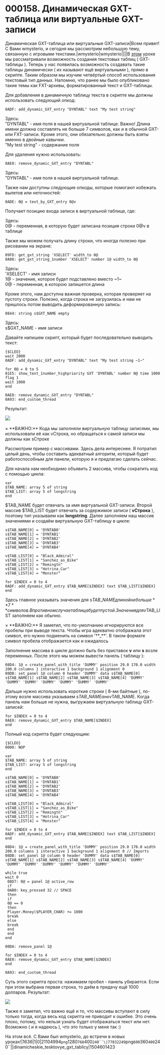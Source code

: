 # 000158. Динамическая GXT-таблица или виртуальные GXT-записи

Динамическая GXT-таблица или виртуальные GXT-записи|Всем привет! С Вами wmysterio, и сегодня мы рассмотрим небольшую тему, связанную с игровыми текстами.|wmysterio|wmysterio||||В [этом](../../../publ/uroki\_skriptinga/gta\_sa/rabota\_s\_tekstom/34-1-0-35/) уроке мы рассматривали возможность создания текстовых таблиц ( GXT-таблицы ). Теперь у нас появилась возможность создавать такие таблицы динамически ( их называют ещё виртуальными ), прямо в скрипте. Таким образом мы изучим четвёртый способ использования текстовый тип данных. Напомню, что ранее мы было опубликовано такие темы как FXT-архивы, форматированный текст и GXT-таблицы.

Для добавления в динамичную таблицу текста в скрипте мы должны использовать следующий опкод:

```
0ADF: add_dynamic_GXT_entry "DYNTABL" text "My test string"
```

Здесь:\
"DYNTABL" - имя поля в нашей виртуальной таблице. Важно! Длина имени должна составлять не больше 7 символов, как и в обычной GXT- или FXT-записи. Кроме этого, они обязательно должны быть взяты именно в двойные кавычки.\
"My test string" - содержание поля

Для удаления нужно использовать:

```
0AE0: remove_dynamic_GXT_entry "DYNTABL"
```

Здесь:\
"DYNTABL" - имя поля в нашей виртуальной таблице.

Также нам доступны следующие опкоды, которые помогают избежать вылетов или неточностей:

```
0ADE: 0@ = text_by_GXT_entry 0@v
```

Получает позицию входа записи в виртуальной таблице, где:

Здесь:\
0@ - переменная, в которую будет записана позиция строки 0@v в таблице

Также мы можем получать длину строки, что иногда полезно при рисовании на экране:

```
09FD: get_gxt_string 'XSELECT' width_to 0@
0A08: get_gxt_string_1number 'XSELECT' number 1@ width_to 0@
```

Здесь:\
'XSELECT' - имя записи\
1@ - значение, которое будет подставлено вместо \~1\~\
0@ - переменная, в которою запишется длина

Кроме этого, нам доступна важная проверка, которая проверяет на пустоту строки. Полезно, когда строка не загрузилась и нам не пришлось потом выводить деформированную запись:

```
0844: string s$GXT_NAME empty
```

Здесь:\
s$GXT\_NAME - имя записи

Давайте напишем скрипт, который будет последовательно выводить текст:

```
{$CLEO}
wait 2000
0ADF: add_dynamic_GXT_entry "DYNTABL" text "My test string ~1~"

for 0@ = 0 to 5
01E5: show_text_1number_highpriority GXT 'DYNTABL' number 0@ time 1000 flag 1
wait 1000
end

0AE0: remove_dynamic_GXT_entry "DYNTABL"
0A93: end_custom_thread
```

Результат:

![](https://github.com/wmysterio/scm-scripting-lessons/raw/resources/\_pu/2/77832249.png)\
\
× \*\*ВАЖНО:\*\* Кода мы заполняли виртуальную таблицу записями, мы использовали её как vСтрока, но обращаться к самой записи мы должны как sСтроке

Рассмотрим пример с массивами. Здесь дела интереснее. Я потратил целый день, чтобы составить адекватный алгоритм, который будет работоспособным для панели, которую я и предлагаю сделать сейчас.

Для начала нам необходимо объявить 2 массива, чтобы сократить код с помощью цикла:

```
var
$TAB_NAME: array 5 of string
$TAB_LIST: array 5 of longstring
end
```

$TAB\_NAME будет отвечать за имя виртуальной GXT-записи. Второй массив $TAB\_LIST будет отвечать за содержимое записи ( **vСтрока** ), поэтому тип указываем как **longstring**. Далее заполняем наш массив значениями и создаём виртуальную GXT-таблицу в цикле:

```
s$TAB_NAME[0] = 'DYNTAB0'
s$TAB_NAME[1] = 'DYNTAB1'
s$TAB_NAME[2] = 'DYNTAB2'
s$TAB_NAME[3] = 'DYNTAB3'
s$TAB_NAME[4] = 'DYNTAB4'
 
v$TAB_LIST[0] = "Black_Admiral" 
v$TAB_LIST[1] = "Sanchez_as_Bike" 
v$TAB_LIST[2] = "Remingtn"
v$TAB_LIST[3] = "Hotrina_Car" 
v$TAB_LIST[4] = "Monster"

for $INDEX = 0 to 4
0ADF: add_dynamic_GXT_entry $TAB_NAME[$INDEX] text $TAB_LIST[$INDEX] 
end
```

Здесь главное указывать значения для s$TAB\_NAME длиной не больше **7** символов. В противном случае таблица будет пустой. Значения для v$TAB\_LIST заполняем как обычно.

× \*\*ВАЖНО:\*\* Я заметил, что по-умолчанию игнорируются все пробелы при выводе текста. Чтобы игра адекватно отображала этот символ, его нужно подменить на символ '\*\*\_\*\*'. В таком формате символ пробела отображается как и ожидалось

Заполнение массива в цикле должно быть без приставок **v** или **s** возле переменных. После этого мы можем вывести панель ( таблицу ):

```
08D4: 1@ = create_panel_with_title 'DUMMY' position 29.0 170.0 width 200.0 columns 1 interactive 1 background 1 alignment 0
08DB: set_panel 1@ column 0 header 'DUMMY' data s$TAB_NAME[0] s$TAB_NAME[1] s$TAB_NAME[2] s$TAB_NAME[3] s$TAB_NAME[4] 'DUMMY' 'DUMMY' 'DUMMY' 'DUMMY' 'DUMMY' 'DUMMY' 'DUMMY'
```

Дальше нужно использовать короткие строки ( 8-ми байтные ), по-этому возле массива указываем s$TAB\_NAME а не v$TAB\_NAME. Когда панель нам больше не нужна, выгружаем виртуальную таблицу GXT-записей:

```
for $INDEX = 0 to 4
0AE0: remove_dynamic_GXT_entry $TAB_NAME[$INDEX]
end
```

Полный код скрипта будет следующим:

```
{$CLEO}
0000: NOP

var
$TAB_NAME: array 5 of string
$TAB_LIST: array 5 of longstring
end

s$TAB_NAME[0] = 'DYNTAB0'
s$TAB_NAME[1] = 'DYNTAB1'
s$TAB_NAME[2] = 'DYNTAB2'
s$TAB_NAME[3] = 'DYNTAB3'
s$TAB_NAME[4] = 'DYNTAB4'
 
v$TAB_LIST[0] = "Black_Admiral" 
v$TAB_LIST[1] = "Sanchez_as_Bike" 
v$TAB_LIST[2] = "Remingtn"
v$TAB_LIST[3] = "Hotrina_Car" 
v$TAB_LIST[4] = "Monster"

for $INDEX = 0 to 4
0ADF: add_dynamic_GXT_entry $TAB_NAME[$INDEX] text $TAB_LIST[$INDEX] 
end

08D4: 1@ = create_panel_with_title 'DUMMY' position 29.0 170.0 width 200.0 columns 1 interactive 1 background 1 alignment 0 // Imports
08DB: set_panel 1@ column 0 header 'DUMMY' data s$TAB_NAME[0] s$TAB_NAME[1] s$TAB_NAME[2] s$TAB_NAME[3] s$TAB_NAME[4] 'DUMMY' 'DUMMY' 'DUMMY' 'DUMMY' 'DUMMY' 'DUMMY' 'DUMMY'

while true
wait 0
 08D7: 0@ = panel 1@ active_row
 if
 0AB0: key_pressed 32 // SPACE
 then
 if
 0@ == 0
 then
 Player.Money($PLAYER_CHAR) += 1000
 break
 else
 break
 end
 end
end

08DA: remove_panel 1@

for $INDEX = 0 to 4
0AE0: remove_dynamic_GXT_entry $TAB_NAME[$INDEX]
end

0A93: end_custom_thread
```

Суть этого скрипта проста: нажимаем пробел - панель убирается. Если при этом выбрана первая строка, то даём в придачу ещё 1000 долларов. Результат:

![](https://github.com/wmysterio/scm-scripting-lessons/raw/resources/\_pu/2/21104994.png)

Также я заметил, что важно ещё и то, что массивы вступают в силу только тогда, когда весь код скрипта не приводит к ошибке. Это очень плохо, потому, что нельзя узнать будет отображаться текст или нет. Возможно ( и я надеюсь ), что это только у меня так :)

На этом всё. С Вами был wmysterio, до встречи в новых уроках!|1636|1|0|21104994`png`1280`768`400`240``\|77832249`png`600`360`400`240\`\`||dinamicheskie\_tesktovye\_gxt\_tablicy|1504601423
